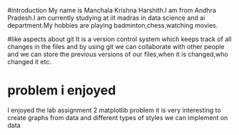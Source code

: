 #introduction
My name is Manchala Krishna Harshith.I am from Andhra Pradesh.I am currently studying at iit madras in data science and ai department.My hobbies are playing badminton,chess,watching movies.

#like aspects about git
It is a version control system which keeps track of all changes in the files and by using git we can collaborate with other people and we can store the previous versions of our files,when it is changed,who changed it etc.

# problem i enjoyed
I enjoyed the lab assignment 2 matplotlib problem it is very interesting to create graphs from data and different types of styles we can implement on data
